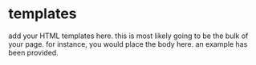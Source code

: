 # templates

add your HTML templates here. this is most likely going to be the bulk of your page. for instance, you would place the body here. an example has been provided.